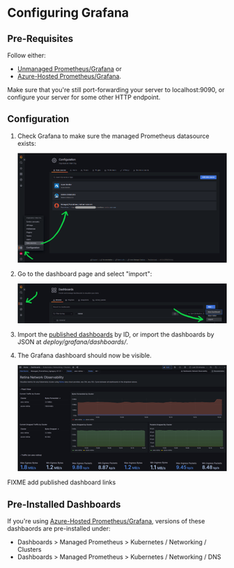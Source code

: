 # Configuring Grafana

## Pre-Requisites

Follow either:

- [Unmanaged Prometheus/Grafana](./prometheus-unmanaged.md) or
- [Azure-Hosted Prometheus/Grafana](prometheus-azure-managed.md).

Make sure that you're still port-forwarding your server to localhost:9090, or configure your server for some other HTTP endpoint.

## Configuration

1. Check Grafana to make sure the managed Prometheus datasource exists:

   ![alt text](img/portal-grafana.png)

2. Go to the dashboard page and select "import":

   ![alt text](img/grafana-dashboard-import.png)

3. Import the [published dashboards](https://grafana.com/grafana/dashboards/) by ID, or import the dashboards by JSON at *deploy/grafana/dashboards/*.

4. The Grafana dashboard should now be visible.

   ![alt text](img/grafana-dashboard.png)

FIXME add published dashboard links

## Pre-Installed Dashboards

If you're using [Azure-Hosted Prometheus/Grafana](prometheus-azure-managed.md), versions of these dashbaords are pre-installed under:

- Dashboards > Managed Prometheus > Kubernetes / Networking / Clusters
- Dashboards > Managed Prometheus > Kubernetes / Networking / DNS
